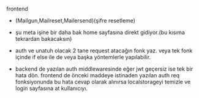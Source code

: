 frontend

- (Mailgun,Mailreset,Mailersend)(şifre resetleme)
- şu meta işine bir daha bak home sayfasına direkt gidiyor.(bu kısıma tekrardan bakacaksın)

- auth ve unatuh olacak 2 tane request atacağın fonk yaz. veya tek fonk içinde if else ile de veya başka yöntemlerle yapılabilir.
- backend de yazılan auth middlewaresinde eğer jwt geçersiz ise tek bir hata dön.
  frontend de önceki maddeye istinaden yazılan auth req fonksiyonunda bu hata cevap olarak alınırsa
  localstorageyi temizle ve login sayfasına at kullanıcıyı.
